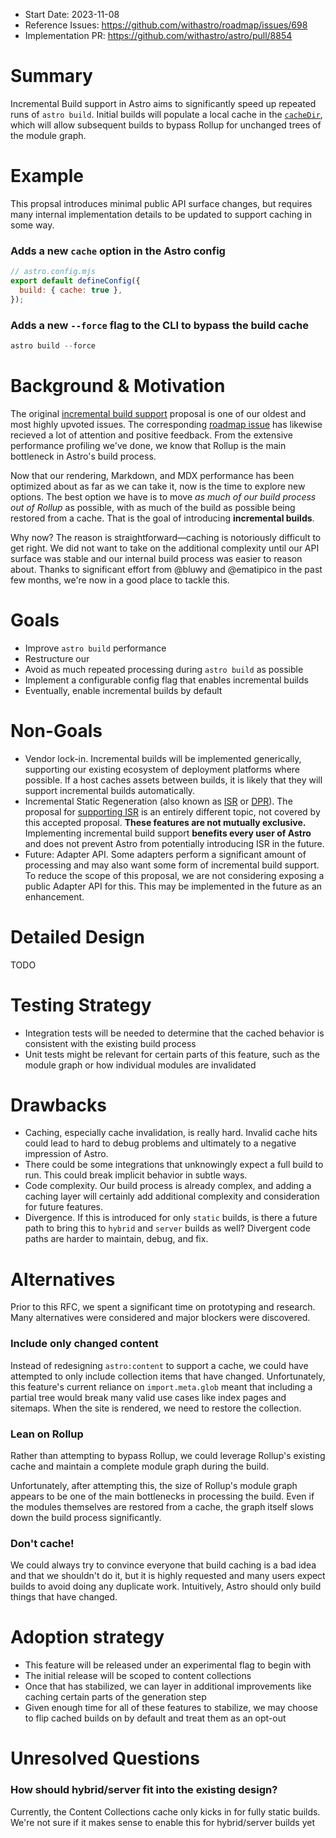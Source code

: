 - Start Date: 2023-11-08
- Reference Issues: https://github.com/withastro/roadmap/issues/698
- Implementation PR: https://github.com/withastro/astro/pull/8854

# Summary

Incremental Build support in Astro aims to significantly speed up repeated runs of `astro build`. Initial builds will populate a local cache in the [`cacheDir`](https://docs.astro.build/en/reference/configuration-reference/#cachedir), which will allow subsequent builds to bypass Rollup for unchanged trees of the module graph.

# Example

This propsal introduces minimal public API surface changes, but requires many internal implementation details to be updated to support caching in some way.

### Adds a new `cache` option in the Astro config

```js
// astro.config.mjs
export default defineConfig({
  build: { cache: true },
});
```

### Adds a new `--force` flag to the CLI to bypass the build cache

```js
astro build --force
```

# Background & Motivation

The original [incremental build support](https://github.com/withastro/roadmap/discussions/237) proposal is one of our oldest and most highly upvoted issues. The corresponding [roadmap issue](https://github.com/withastro/roadmap/issues/698) has likewise recieved a lot of attention and positive feedback. From the extensive performance profiling we've done, we know that Rollup is the main bottleneck in Astro's build process.

Now that our rendering, Markdown, and MDX performance has been optimized about as far as we can take it, now is the time to explore new options. The best option we have is to move _as much of our build process out of Rollup_ as possible, with as much of the build as possible being restored from a cache. That is the goal of introducing **incremental builds**.

Why now? The reason is straightforward—caching is notoriously difficult to get right. We did not want to take on the additional complexity until our API surface was stable and our internal build process was easier to reason about. Thanks to significant effort from @bluwy and @ematipico in the past few months, we're now in a good place to tackle this.

# Goals

- Improve `astro build` performance
- Restructure our
- Avoid as much repeated processing during `astro build` as possible
- Implement a configurable config flag that enables incremental builds
- Eventually, enable incremental builds by default

# Non-Goals

- Vendor lock-in. Incremental builds will be implemented generically, supporting our existing ecosystem of deployment platforms where possible. If a host caches assets between builds, it is likely that they will support incremental builds automatically.
- Incremental Static Regeneration (also known as [ISR](https://nextjs.org/docs/pages/building-your-application/data-fetching/incremental-static-regeneration) or [DPR](https://www.netlify.com/blog/2021/04/14/distributed-persistent-rendering-a-new-jamstack-approach-for-faster-builds/)). The proposal for [supporting ISR](https://github.com/withastro/roadmap/discussions/228) is an entirely different topic, not covered by this accepted proposal. **These features are not mutually exclusive.** Implementing incremental build support **benefits every user of Astro** and does not prevent Astro from potentially introducing ISR in the future.
- Future: Adapter API. Some adapters perform a significant amount of processing and may also want some form of incremental build support. To reduce the scope of this proposal, we are not considering exposing a public Adapter API for this. This may be implemented in the future as an enhancement.

# Detailed Design

TODO

# Testing Strategy

- Integration tests will be needed to determine that the cached behavior is consistent with the existing build process
- Unit tests might be relevant for certain parts of this feature, such as the module graph or how individual modules are invalidated

# Drawbacks

- Caching, especially cache invalidation, is really hard. Invalid cache hits could lead to hard to debug problems and ultimately to a negative impression of Astro.
- There could be some integrations that unknowingly expect a full build to run. This could break implicit behavior in subtle ways.
- Code complexity. Our build process is already complex, and adding a caching layer will certainly add additional complexity and consideration for future features.
- Divergence. If this is introduced for only `static` builds, is there a future path to bring this to `hybrid` and `server` builds as well? Divergent code paths are harder to maintain, debug, and fix.

# Alternatives

Prior to this RFC, we spent a significant time on prototyping and research. Many alternatives were considered and major blockers were discovered.

### Include only changed content

Instead of redesigning `astro:content` to support a cache, we could have attempted to only include collection items that have changed. Unfortunately, this feature's current reliance on `import.meta.glob` meant that including a partial tree would break many valid use cases like index pages and sitemaps. When the site is rendered, we need to restore the collection.

### Lean on Rollup

Rather than attempting to bypass Rollup, we could leverage Rollup's existing cache and maintain a complete module graph during the build.

Unfortunately, after attempting this, the size of Rollup's module graph appears to be one of the main bottlenecks in processing the build. Even if the modules themselves are restored from a cache, the graph itself slows down the build process significantly.

### Don't cache!

We could always try to convince everyone that build caching is a bad idea and that we shouldn't do it, but it is highly requested and many users expect builds to avoid doing any duplicate work. Intuitively, Astro should only build things that have changed.

# Adoption strategy

- This feature will be released under an experimental flag to begin with
- The initial release will be scoped to content collections
- Once that has stabilized, we can layer in additional improvements like caching certain parts of the generation step
- Given enough time for all of these features to stabilize, we may choose to flip cached builds on by default and treat them as an opt-out

# Unresolved Questions

### How should hybrid/server fit into the existing design?

Currently, the Content Collections cache only kicks in for fully static builds. We're not sure if it makes sense to enable this for hybrid/server builds yet
